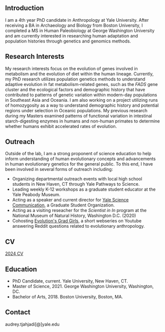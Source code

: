 ## Introduction

I am a 4th year PhD candidate in Anthropology at Yale University. After receiving a BA in Archaeology and Biology from Boston University, I completed a MS in Human Paleobiology at George Washington University and am currently interested in researching human adaptation and population histories through genetics and genomics methods. 

## Research Interests

My research interests focus on the evolution of genes involved in metabolism and the evolution of diet within the human lineage. Currently, my PhD research utilizes population genetics methods to understand adaptive evolution in fat metabolism-related genes, such as the *FADS* gene cluster and the ecological factors and demographic history that have contributed to patterns of genetic variation within modern-day populations in Southeast Asia and Oceania. I am also working on a project utilizing runs of homozygosity as a way to understand demographic history and potential regions under selection in Oceanic populations. My previous research during my Masters examined patterns of functional variation in intestinal starch-digesting enzymes in humans and non-human primates to determine whether humans exhibit accelerated rates of evolution. 

## Outreach

Outside of the lab, I am a strong proponent of science education to help inform understanding of human evolutionary concepts and advancements in human evolutionary genetics for the general public. To this end, I have been involved in several forms of outreach including:

- Organizing departmental outreach events with local high school students in New Haven, CT through Yale Pathways to Science.
- Leading weekly K-12 workshops as a graduate student educator at the Yale Peabody Museum.
- Acting as a speaker and current director for [Yale Science Communication](https://yscscicomm.sites.yale.edu/), a Graduate Student Organization.
- Acting as a visiting reseacher for the *Scientist in In* program at the National Museum of Natural History, Washington D.C. (2020)
- Cohosting [Evolution's Grad Girls](https://www.youtube.com/channel/UCCBhCOoJCOEm0ahysB7Bxyw), a short webseries on Youtube answering Reddit questions related to evolutionary anthropology.




## CV

[2024 CV](Tjahjadi_CV_2024_v2.pdf)

## Education

- PhD Candidate, current. Yale University, New Haven, CT.
- Master of Science, 2021. George Washington University, Washington, DC. 
- Bachelor of Arts, 2018. Boston University, Boston, MA.

## Contact

audrey.tjahjadi[@]yale.edu


